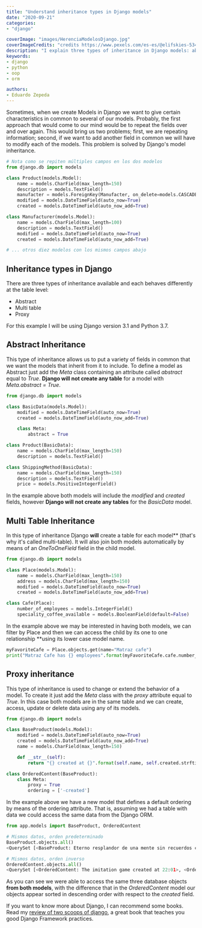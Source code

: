 ```yaml
---
title: "Understand inheritance types in Django models"
date: "2020-09-21"
categories:
- "django"

coverImage: "images/HerenciaModelosDjango.jpg"
coverImageCredits: "credits https://www.pexels.com/es-es/@elifskies-53441403/"
description: "I explain three types of inheritance in Django models: abstract, multi-table and proxy, as well as their characteristics and syntax."
keywords:
- django
- python
- oop
- orm

authors:
- Eduardo Zepeda
---
```


Sometimes, when we create Models in Django we want to give certain characteristics in common to several of our models. Probably, the first approach that would come to our mind would be to repeat the fields over and over again. This would bring us two problems; first, we are repeating information; second, if we want to add another field in common we will have to modify each of the models. This problem is solved by Django's model inheritance.

```python
# Nota como se repiten múltiples campos en los dos modelos
from django.db import models

class Product(models.Model):
    name = models.CharField(max_length=150)
    description = models.TextField()
    manufacter = models.ForeignKey(Manufacter, on_delete=models.CASCADE)
    modified = models.DateTimeField(auto_now=True)
    created = models.DateTimeField(auto_now_add=True)

class Manufacturer(models.Model):
    name = models.CharField(max_length=100)
    description = models.TextField()
    modified = models.DateTimeField(auto_now=True)
    created = models.DateTimeField(auto_now_add=True)

# ... otros diez modelos con los mismos campos abajo
```

## Inheritance types in Django

There are three types of inheritance available and each behaves differently at the table level:

* Abstract
* Multi table
* Proxy

For this example I will be using Django version 3.1 and Python 3.7.

## Abstract Inheritance

This type of inheritance allows us to put a variety of fields in common that we want the models that inherit from it to include. To define a model as Abstract just add the _Meta_ class containing an attribute called _abstract_ equal to _True_. **Django will not create any table** for a model with _Meta.abstract = True_.

```python
from django.db import models

class BasicData(models.Model):
    modified = models.DateTimeField(auto_now=True)
    created = models.DateTimeField(auto_now_add=True)

    class Meta:
        abstract = True

class Product(BasicData):
    name = models.CharField(max_length=150)
    description = models.TextField()

class ShippingMethod(BasicData):
    name = models.CharField(max_length=150)
    description = models.TextField()
    price = models.PositiveIntegerField()
```

In the example above both models will include the _modified_ and _created_ fields, however **Django will not create any tables** for the _BasicData_ model.

## Multi Table Inheritance

In this type of inheritance Django **will** create a table for each model** (that's why it's called multi-table). It will also join both models automatically by means of an _OneToOneField_ field in the child model.

```python
from django.db import models

class Place(models.Model):
    name = models.CharField(max_length=150)
    address = models.CharField(max_length=150)
    modified = models.DateTimeField(auto_now=True)
    created = models.DateTimeField(auto_now_add=True)

class Cafe(Place):
    number_of_employees = models.IntegerField()
    speciality_coffee_available = models.BooleanField(default=False)
```

In the example above we may be interested in having both models, we can filter by Place and then we can access the child by its one to one relationship **using its lower case model name.

```python
myFavoriteCafe = Place.objects.get(name="Matraz cafe")
print("Matraz Cafe has {} employees".format(myFavoriteCafe.cafe.number_of_employees))
```

## Proxy inheritance

This type of inheritance is used to change or extend the behavior of a model. To create it just add the _Meta_ class with the _proxy_ attribute equal to _True_. In this case both models are in the same table and we can create, access, update or delete data using any of its models.

```python
from django.db import models

class BaseProduct(models.Model):
    modified = models.DateTimeField(auto_now=True)
    created = models.DateTimeField(auto_now_add=True)
    name = models.CharField(max_length=150)

    def __str__(self):
        return "{} created at {}".format(self.name, self.created.strftime("%H:%M")) 

class OrderedContent(BaseProduct):
    class Meta:
        proxy = True
        ordering = ['-created']
```

In the example above we have a new model that defines a default ordering by means of the ordering attribute. That is, assuming we had a table with data we could access the same data from the Django ORM.

```python
from app.models import BaseProduct, OrderedContent

# Mismos datos, orden predeterminado
BaseProduct.objects.all()
<QuerySet [<BaseProduct: Eterno resplandor de una mente sin recuerdos created at 21:59>, <BaseProduct: Arrival created at 22:00>, <BaseProduct: The imitation game created at 22:01>]>

# Mismos datos, orden inverso
OrderedContent.objects.all()
<QuerySet [<OrderedContent: The imitation game created at 22:01>, <OrderedContent: Arrival created at 22:00>, <OrderedContent: Eterno resplandor de una mente sin recuerdos created at 21:59>]>
```

As you can see we were able to access the same three database objects **from both models**, with the difference that in the _OrderedContent_ model our objects appear sorted in descending order with respect to the _created_ field.

If you want to know more about Django, I can recommend some books. Read my [review of two scoops of django](/blog/the-best-django-book-two-scoops-of-django-review/), a great book that teaches you good Django Framework practices.